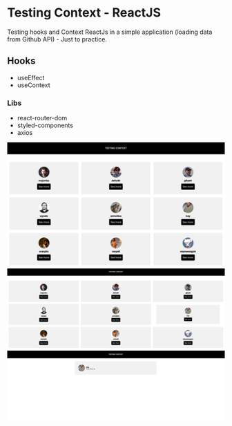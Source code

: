 <h1>Testing Context - ReactJS</h1>
<p>Testing hooks and Context ReactJs in a simple application (loading data from Github API) - Just to practice.</p>

<h2>Hooks</h2>
<ul>
  <li>useEffect</li>
  <li>useContext</li>
</ul>

<h3>Libs</h3>
<ul>
  <li>react-router-dom</li>
  <li>styled-components</li>
  <li>axios</li>
</ul>

<img src="https://github.com/ggoleta/testing-context-react/blob/master/src/assets/img-github.png" width="800">
<img src="https://github.com/ggoleta/testing-context-react/blob/master/src/assets/img-github-2.png" width="800">
<img src="https://github.com/ggoleta/testing-context-react/blob/master/src/assets/img-github-3.png" width="800">
